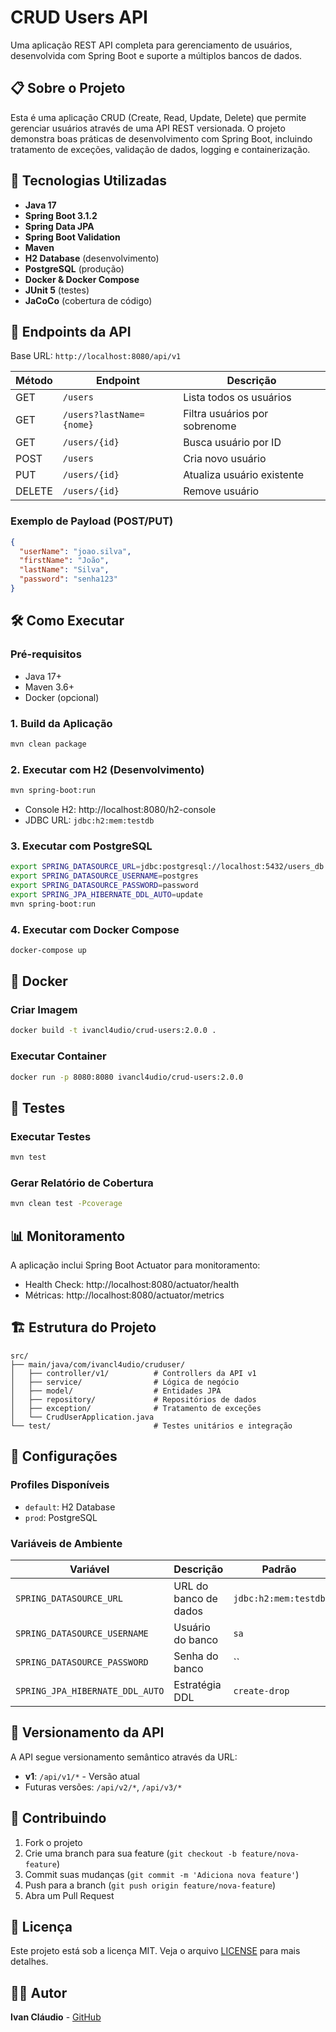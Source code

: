 # CRUD Users API

Uma aplicação REST API completa para gerenciamento de usuários, desenvolvida com Spring Boot e suporte a múltiplos bancos de dados.

## 📋 Sobre o Projeto

Esta é uma aplicação CRUD (Create, Read, Update, Delete) que permite gerenciar usuários através de uma API REST versionada. O projeto demonstra boas práticas de desenvolvimento com Spring Boot, incluindo tratamento de exceções, validação de dados, logging e containerização.

## 🚀 Tecnologias Utilizadas

- **Java 17**
- **Spring Boot 3.1.2**
- **Spring Data JPA**
- **Spring Boot Validation**
- **Maven**
- **H2 Database** (desenvolvimento)
- **PostgreSQL** (produção)
- **Docker & Docker Compose**
- **JUnit 5** (testes)
- **JaCoCo** (cobertura de código)

## 📡 Endpoints da API

Base URL: `http://localhost:8080/api/v1`

| Método | Endpoint | Descrição |
|--------|----------|-----------|
| GET | `/users` | Lista todos os usuários |
| GET | `/users?lastName={nome}` | Filtra usuários por sobrenome |
| GET | `/users/{id}` | Busca usuário por ID |
| POST | `/users` | Cria novo usuário |
| PUT | `/users/{id}` | Atualiza usuário existente |
| DELETE | `/users/{id}` | Remove usuário |

### Exemplo de Payload (POST/PUT)
```json
{
  "userName": "joao.silva",
  "firstName": "João",
  "lastName": "Silva",
  "password": "senha123"
}
```

## 🛠️ Como Executar

### Pré-requisitos
- Java 17+
- Maven 3.6+
- Docker (opcional)

### 1. Build da Aplicação
```bash
mvn clean package
```

### 2. Executar com H2 (Desenvolvimento)
```bash
mvn spring-boot:run
```
- Console H2: http://localhost:8080/h2-console
- JDBC URL: `jdbc:h2:mem:testdb`

### 3. Executar com PostgreSQL
```bash
export SPRING_DATASOURCE_URL=jdbc:postgresql://localhost:5432/users_db
export SPRING_DATASOURCE_USERNAME=postgres
export SPRING_DATASOURCE_PASSWORD=password
export SPRING_JPA_HIBERNATE_DDL_AUTO=update
mvn spring-boot:run
```

### 4. Executar com Docker Compose
```bash
docker-compose up
```

## 🐳 Docker

### Criar Imagem
```bash
docker build -t ivancl4udio/crud-users:2.0.0 .
```

### Executar Container
```bash
docker run -p 8080:8080 ivancl4udio/crud-users:2.0.0
```

## 🧪 Testes

### Executar Testes
```bash
mvn test
```

### Gerar Relatório de Cobertura
```bash
mvn clean test -Pcoverage
```

## 📊 Monitoramento

A aplicação inclui Spring Boot Actuator para monitoramento:
- Health Check: http://localhost:8080/actuator/health
- Métricas: http://localhost:8080/actuator/metrics

## 🏗️ Estrutura do Projeto

```
src/
├── main/java/com/ivancl4udio/cruduser/
│   ├── controller/v1/          # Controllers da API v1
│   ├── service/                # Lógica de negócio
│   ├── model/                  # Entidades JPA
│   ├── repository/             # Repositórios de dados
│   ├── exception/              # Tratamento de exceções
│   └── CrudUserApplication.java
└── test/                       # Testes unitários e integração
```

## 🔧 Configurações

### Profiles Disponíveis
- `default`: H2 Database
- `prod`: PostgreSQL

### Variáveis de Ambiente
| Variável | Descrição | Padrão |
|----------|-----------|---------|
| `SPRING_DATASOURCE_URL` | URL do banco de dados | `jdbc:h2:mem:testdb` |
| `SPRING_DATASOURCE_USERNAME` | Usuário do banco | `sa` |
| `SPRING_DATASOURCE_PASSWORD` | Senha do banco | `` |
| `SPRING_JPA_HIBERNATE_DDL_AUTO` | Estratégia DDL | `create-drop` |

## 📝 Versionamento da API

A API segue versionamento semântico através da URL:
- **v1**: `/api/v1/*` - Versão atual
- Futuras versões: `/api/v2/*`, `/api/v3/*`

## 🤝 Contribuindo

1. Fork o projeto
2. Crie uma branch para sua feature (`git checkout -b feature/nova-feature`)
3. Commit suas mudanças (`git commit -m 'Adiciona nova feature'`)
4. Push para a branch (`git push origin feature/nova-feature`)
5. Abra um Pull Request

## 📄 Licença

Este projeto está sob a licença MIT. Veja o arquivo [LICENSE](LICENSE) para mais detalhes.

## 👨‍💻 Autor

**Ivan Cláudio** - [GitHub](https://github.com/ivancl4udio)
